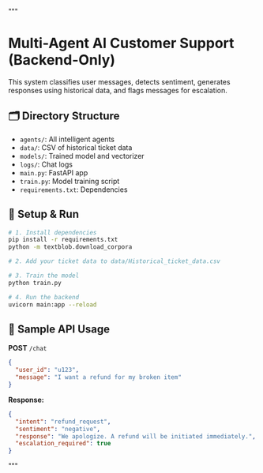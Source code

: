"""
# Multi-Agent AI Customer Support (Backend-Only)

This system classifies user messages, detects sentiment, generates responses using historical data, and flags messages for escalation.

## 🗂 Directory Structure
- `agents/`: All intelligent agents
- `data/`: CSV of historical ticket data
- `models/`: Trained model and vectorizer
- `logs/`: Chat logs
- `main.py`: FastAPI app
- `train.py`: Model training script
- `requirements.txt`: Dependencies

## 🚀 Setup & Run
```bash
# 1. Install dependencies
pip install -r requirements.txt
python -m textblob.download_corpora

# 2. Add your ticket data to data/Historical_ticket_data.csv

# 3. Train the model
python train.py

# 4. Run the backend
uvicorn main:app --reload
```

## 🔄 Sample API Usage
**POST** `/chat`
```json
{
  "user_id": "u123",
  "message": "I want a refund for my broken item"
}
```

**Response:**
```json
{
  "intent": "refund_request",
  "sentiment": "negative",
  "response": "We apologize. A refund will be initiated immediately.",
  "escalation_required": true
}
```

"""
